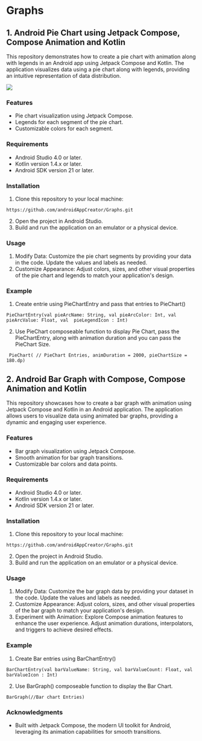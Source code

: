 # Graphs

## 1. Android Pie Chart using Jetpack Compose, Compose Animation and Kotlin
This repository demonstrates how to create a pie chart with animation along with legends in an Android app using Jetpack Compose and Kotlin. The application visualizes data using a pie chart along with legends, providing an intuitive representation of data distribution.

![](https://github.com/androidAppCreator/Graphs/assets/155815743/2d72212c-1db7-4e8b-84ea-4bc8fbd84bb0)

### Features
* Pie chart visualization using Jetpack Compose.
* Legends for each segment of the pie chart.
* Customizable colors for each segment.

### Requirements
* Android Studio 4.0 or later.
* Kotlin version 1.4.x or later.
* Android SDK version 21 or later.

### Installation
1. Clone this repository to your local machine:
```
https://github.com/androidAppCreator/Graphs.git
```

2. Open the project in Android Studio.
3. Build and run the application on an emulator or a physical device.

### Usage
1. Modify Data: Customize the pie chart segments by providing your data in the code. Update the values and labels as needed.
2. Customize Appearance: Adjust colors, sizes, and other visual properties of the pie chart and legends to match your application's design.

### Example
1. Create entrie using PieChartEntry and pass that entries to PieChart()
```
PieChartEntry(val pieArcName: String, val pieArcColor: Int, val pieArcValue: Float, val  pieLegendIcon : Int)
```
2. Use PieChart composeable function to display Pie Chart, pass the PieChartEntry, along with animation duration and you can pass the PieChart Size.
```
 PieChart( // PieChart Entries, animDuration = 2000, pieChartSize = 180.dp)    
```

## 2. Android Bar Graph with Compose, Compose Animation and Kotlin
This repository showcases how to create a bar graph with animation using Jetpack Compose and Kotlin in an Android application. The application allows users to visualize data using animated bar graphs, providing a dynamic and engaging user experience.

### Features
* Bar graph visualization using Jetpack Compose.
* Smooth animation for bar graph transitions.
* Customizable bar colors and data points.

### Requirements
* Android Studio 4.0 or later.
* Kotlin version 1.4.x or later.
* Android SDK version 21 or later.

### Installation
1. Clone this repository to your local machine:
```
https://github.com/androidAppCreator/Graphs.git
```

2. Open the project in Android Studio.
3. Build and run the application on an emulator or a physical device.

### Usage
1. Modify Data: Customize the bar graph data by providing your dataset in the code. Update the values and labels as needed.
2. Customize Appearance: Adjust colors, sizes, and other visual properties of the bar graph to match your application's design.
3. Experiment with Animation: Explore Compose animation features to enhance the user experience. Adjust animation durations, interpolators, and triggers to achieve desired effects.

### Example
1. Create Bar entries using BarChartEntry()
```
BarChartEntry(val barValueName: String, val barValueCount: Float, val barValueIcon : Int)
```
2. Use BarGraph() composeable function to display the Bar Chart.
```
BarGraph(//Bar chart Entries)
````

### Acknowledgments
* Built with Jetpack Compose, the modern UI toolkit for Android, leveraging its animation capabilities for smooth transitions.
